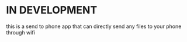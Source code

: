 # IN DEVELOPMENT
this is a send to phone app that can directly send any files to your phone through wifi
